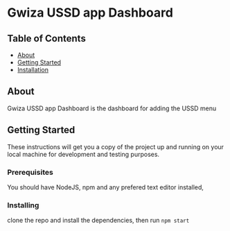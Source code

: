 # Gwiza USSD app Dashboard

## Table of Contents

- [About](#about)
- [Getting Started](#getting_started)
- [Installation](#Installing)

## About <a name = "about"></a>

Gwiza USSD app Dashboard is the dashboard for adding the USSD menu

## Getting Started <a name = "getting_started"></a>

These instructions will get you a copy of the project up and running on your local machine for development and testing purposes. 

### Prerequisites

You should have NodeJS, npm and any prefered text editor installed,

### Installing

clone the repo and install the dependencies, then run `npm start`


